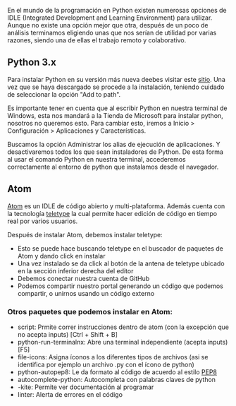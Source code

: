 En el mundo de la programación en Python existen numerosas opciones de IDLE (Integrated Development and Learning Environment) para utilizar. Aunque no existe una opción mejor que otra, después de un poco de análisis terminamos eligiendo unas que nos serían de utilidad por varias razones, siendo una de ellas el trabajo remoto y colaborativo.  

## Python 3.x

Para instalar Python en su versión más nueva deebes visitar este [sitio](https://www.python.org/downloads/). Una vez que se haya descargado se procede a la instalación, teniendo cuidado de seleccionar la opción "Add to path".

Es importante tener en cuenta que al escribir Python en nuestra terminal de Windows, esta nos mandará a la Tienda de Microsoft para instalar python, nosotros no queremos esto.
Para cambiar esto, iremos a Inicio > Configuración > Aplicaciones y Características. 

Buscamos la opción Administrar los alias de ejecución de aplicaciones. Y desactivaremos todos los que sean instaladores de Python. De esta forma al usar el comando Python en nuestra terminal, accederemos correctamente al entorno de python que instalamos desde el navegador.

## Atom

[Atom](https://atom.io) es un IDLE de código abierto y multi-plataforma. Además cuenta con la tecnología [teletype](https://teletype.atom.io) la cual permite hacer edición de código en tiempo real por varios usuarios.

Después de instalar Atom, debemos instalar teletype:
* Esto se puede hace buscando teletype en el buscador de paquetes de Atom y dando click en instalar
* Una vez instalado se da click al botón de la antena de teletype ubicado en la sección inferior derecha del editor
* Debemos conectar nuestra cuenta de GitHub
* Podemos compartir nuestro portal generando un código que podemos compartir, o unirnos usando un código externo


### Otros paquetes que podemos instalar en Atom:
- script: Prmite correr instrucciones dentro de atom (con la excepción que no acepta inputs) [Ctrl + Shift + B]
- python-run-terminalnx: Abre una terminal independiente (acepta inputs) [F5] 
- file-icons: Asigna íconos a los diferentes tipos de archivos (asi se identifica por ejemplo un archivo .py con el ícono de python)
- python-autopep8: Le da formato al código de acuerdo al estilo [PEP8](https://www.python.org/dev/peps/pep-0008/)
- autocomplete-python: Autocompleta con palabras claves de python
- -kite: Permite ver documentación al programar
- linter: Alerta de errores en el código
